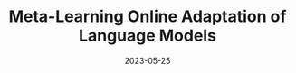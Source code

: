 ---
title: "Meta-Learning Online Adaptation of Language Models"
authors:
- Nathan Hu*
- Eric Mitchell*
- Christopher D. Manning
- Chelsea Finn

date: "2023-05-25"

publication: "EMNLP"

links:
    pdf: https://arxiv.org/abs/2305.15076
---